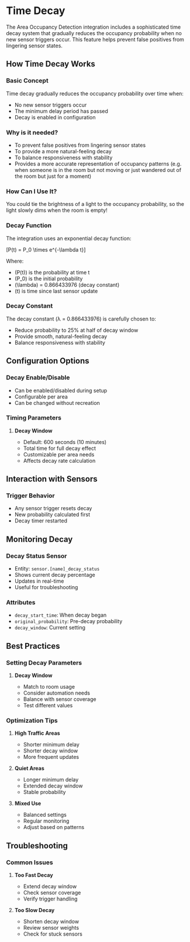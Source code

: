 # Time Decay

The Area Occupancy Detection integration includes a sophisticated time decay system that gradually reduces the occupancy probability when no new sensor triggers occur. This feature helps prevent false positives from lingering sensor states.

## How Time Decay Works

### Basic Concept

Time decay gradually reduces the occupancy probability over time when:

- No new sensor triggers occur
- The minimum delay period has passed
- Decay is enabled in configuration

### Why is it needed?

- To prevent false positives from lingering sensor states
- To provide a more natural-feeling decay
- To balance responsiveness with stability
- Provides a more accurate representation of occupancy patterns (e.g. when someone is in the room but not moving or just wandered out of the room but just for a moment)

### How Can I Use It?

You could tie the brightness of a light to the occupancy probability, so the light slowly dims when the room is empty!

### Decay Function

The integration uses an exponential decay function:

\[P(t) = P_0 \times e^{-\lambda t}\]

Where:
- \(P(t)\) is the probability at time t
- \(P_0\) is the initial probability
- \(\lambda\) = 0.866433976 (decay constant)
- \(t\) is time since last sensor update

### Decay Constant

The decay constant (λ = 0.866433976) is carefully chosen to:
- Reduce probability to 25% at half of decay window
- Provide smooth, natural-feeling decay
- Balance responsiveness with stability

## Configuration Options

### Decay Enable/Disable

- Can be enabled/disabled during setup
- Configurable per area
- Can be changed without recreation

### Timing Parameters

1. **Decay Window**

      - Default: 600 seconds (10 minutes)
      - Total time for full decay effect
      - Customizable per area needs
      - Affects decay rate calculation

## Interaction with Sensors

### Trigger Behavior

- Any sensor trigger resets decay
- New probability calculated first
- Decay timer restarted

## Monitoring Decay

### Decay Status Sensor

- Entity: `sensor.[name]_decay_status`
- Shows current decay percentage
- Updates in real-time
- Useful for troubleshooting

### Attributes

- `decay_start_time`: When decay began
- `original_probability`: Pre-decay probability
- `decay_window`: Current setting

## Best Practices

### Setting Decay Parameters

1. **Decay Window**

      - Match to room usage
      - Consider automation needs
      - Balance with sensor coverage
      - Test different values

### Optimization Tips

1. **High Traffic Areas**

      - Shorter minimum delay
      - Shorter decay window
      - More frequent updates

2. **Quiet Areas**

      - Longer minimum delay
      - Extended decay window
      - Stable probability

3. **Mixed Use**

      - Balanced settings
      - Regular monitoring
      - Adjust based on patterns

## Troubleshooting

### Common Issues

1. **Too Fast Decay**

      - Extend decay window
      - Check sensor coverage
      - Verify trigger handling

2. **Too Slow Decay**

      - Shorten decay window
      - Review sensor weights
      - Check for stuck sensors
